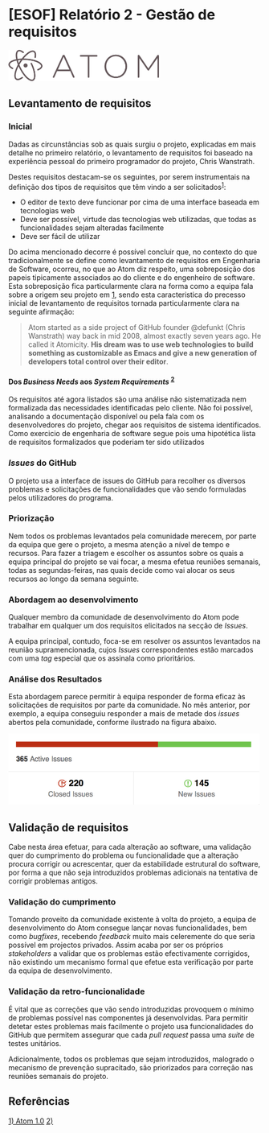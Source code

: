 # [ESOF] Relatório 2 - Gestão de requisitos

<img src="Resources/logo.png" width="300px" alt="Atom"/>

## Levantamento de requisitos

### Inicial
Dadas as circunstâncias sob as quais surgiu o projeto, explicadas em mais detalhe no primeiro relatório, o levantamento de requisitos foi baseado na experiência pessoal 
do primeiro programador do projeto, Chris Wanstrath.

Destes requisitos destacam-se os seguintes, por serem instrumentais na definição dos tipos de requisitos que têm vindo a ser solicitados<sup>[1](#ref1)</sup>:

* O editor de texto deve funcionar por cima de uma interface baseada em tecnologias web
* Deve ser possível, virtude das tecnologias web utilizadas, que todas as funcionalidades sejam alteradas facilmente
* Deve ser fácil de utilizar

Do acima mencionado decorre é possível concluir que, no contexto do que tradicionalmente se define como levantamento de requisitos em Engenharia de Software, ocorreu,
no que ao Atom diz respeito, uma sobreposição dos papeis tipicamente associados ao do cliente e do engenheiro de software. Esta sobreposição fica particularmente clara
na forma como a equipa fala sobre a origem seu projeto em [1](#ref1), sendo esta caracteristica do precesso inicial de levantamento de requisitos tornada particularmente
clara na seguinte afirmação:

> Atom started as a side project of GitHub founder @defunkt (Chris Wanstrath) way back in mid 2008, almost exactly seven years ago. He called it Atomicity. 
> **His dream was to use web technologies to build something as customizable as Emacs and give a new generation of developers total control over their editor**.

#### Dos *Business Needs* aos *System Requirements* <sup>[2](#ref2)</sup>
Os requisitos até agora listados são uma análise não sistematizada nem formalizada das necessidades identificadas pelo cliente. Não foi possível, analisando 
a documentação disponível ou pela fala com os desenvolvedores do projeto, chegar aos requisitos de sistema identificados. Como exercicio de engenharia de
 software segue pois uma hipotética lista de requisitos formalizados que poderiam ter sido utilizados 

### *Issues* do GitHub
O projeto usa a interface de issues do GitHub para recolher os diversos problemas e solicitações de funcionalidades que vão sendo formuladas pelos utilizadores do programa.

### Priorização
Nem todos os problemas levantados pela comunidade merecem, por parte da equipa que gere o projeto, a mesma atenção a nível de tempo e recursos. Para fazer a triagem e escolher os assuntos sobre os quais a equipa principal do projeto se vai focar, a mesma efetua reuniões semanais, todas as segundas-feiras, nas quais decide como vai alocar os seus recursos ao longo da semana seguinte.

### Abordagem ao desenvolvimento
Qualquer membro da comunidade de desenvolvimento do Atom pode trabalhar em qualquer um dos requisitos elicitados na secção de *Issues*. 

A equipa principal, contudo, foca-se em resolver os assuntos levantados na reunião supramencionada, cujos *Issues* correspondentes estão marcados com uma *tag* especial que os assinala como prioritários.

### Análise dos Resultados
Esta abordagem parece permitir à equipa responder de forma eficaz às solicitações de requisitos por parte da comunidade. No mês anterior, 
por exemplo, a equipa conseguiu responder a mais de metade dos *issues* abertos pela comunidade, conforme ilustrado na figura abaixo.

<img src="Resources/issues.png" width="500px" alt="Atom"/>

## Validação de requisitos
Cabe nesta área efetuar, para cada alteração ao software, uma validação quer do cumprimento do problema ou funcionalidade que a alteração procura corrigir ou acrescentar, 
quer da estabilidade estrutural do software, por forma a que não seja introduzidos problemas adicionais na tentativa de corrigir problemas antigos.

### Validação do cumprimento

Tomando proveito da comunidade existente à volta do projeto, a equipa de desenvolvimento do Atom consegue
lançar novas funcionalidades, bem como *bugfixes*, recebendo *feedback* muito mais celeremente do que seria possível em projectos 
privados. Assim acaba por ser os próprios *stakeholders* a validar que os problemas estão efectivamente corrigidos, não existindo um mecanismo formal
que efetue esta verificação por parte da equipa de desenvolvimento.

### Validação da retro-funcionalidade

É vital que as correções que vão sendo introduzidas provoquem o mínimo de problemas
 possível nas componentes já desenvolvidas. Para permitir detetar estes problemas mais
facilmente o projeto usa funcionalidades do GitHub que permitem assegurar que cada *pull
request* passa uma *suite* de testes unitários. 

Adicionalmente, todos os problemas que sejam introduzidos, malogrado o mecanismo de prevenção supracitado,
 são priorizados para correção nas reuniões semanais do projeto.

## Referências
<a name="ref1" href="http://blog.atom.io/2015/06/25/atom-1-0.html">1) Atom 1.0</a>
<a name="ref2" href="https://moodle.up.pt/pluginfile.php/68505/mod_resource/content/2/ESOF-Requirements%20Engineering.pdf">2) 
